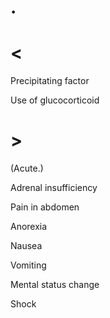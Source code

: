 # .

# <

Precipitating factor

Use of glucocorticoid

# >

(Acute.)

Adrenal insufficiency

Pain in abdomen

Anorexia

Nausea

Vomiting

Mental status change

Shock

